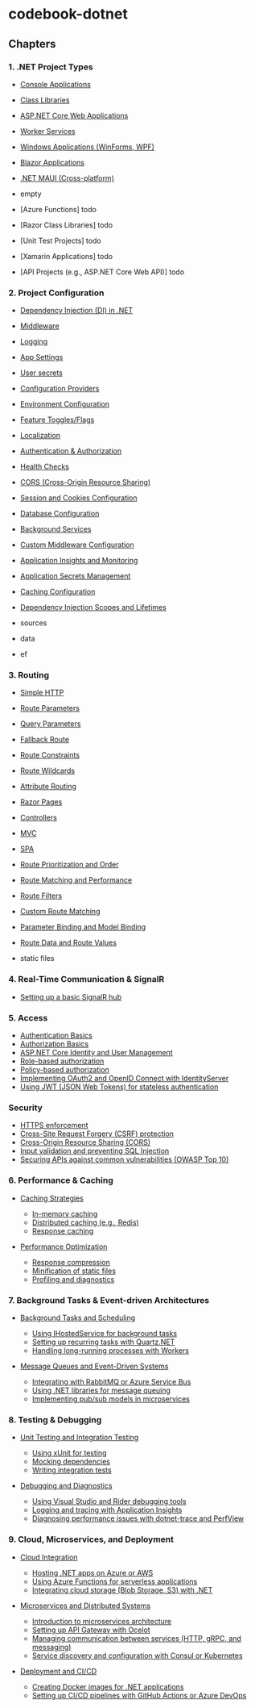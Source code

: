 # codebook-dotnet

## Chapters

### 1. .NET Project Types
  - [Console Applications](./src/chapters/01_project_types/01_console_app/readme.md)
  - [Class Libraries](./src/chapters/01_project_types/02_class_library/readme.md)
  - [ASP.NET Core Web Applications](./src/chapters/01_project_types/03_web_app/readme.md)
  - [Worker Services](./src/chapters/01_project_types/04_worker_service/readme.md)
  - [Windows Applications (WinForms, WPF)](./src/chapters/01_project_types/05_windows_app/readme.md)
  - [Blazor Applications](./src/chapters/01_project_types/06_blazor_app/readme.md)
  - [.NET MAUI (Cross-platform)](./src/chapters/01_project_types/07_maui/readme.md)

  - empty
  - [Azure Functions] todo
  - [Razor Class Libraries] todo
  - [Unit Test Projects] todo
  - [Xamarin Applications] todo
  - [API Projects (e.g., ASP.NET Core Web API)] todo

### 2. Project Configuration
  - [Dependency Injection (DI) in .NET](./src/chapters/02_project_blocks/01_dependency_injection/Program.cs)
  - [Middleware](./src/chapters/02_project_blocks/02_middleware/Program.cs)
  - [Logging](./src/chapters/02_project_configuration/03_logging/Program.cs)
  - [App Settings](./src/chapters/02_project_configuration/04_appsettings/Program.cs)
  - [User secrets](./src/chapters/02_project_configuration/05_user_secrets/Program.cs)
  - [Configuration Providers](./src/chapters/02_project_configuration/06_configuration_providers/Program.cs)
  - [Environment Configuration](./src/chapters/02_project_configuration/07_environment_configuration/Program.cs)
  - [Feature Toggles/Flags](./src/chapters/02_project_configuration/08_feature_toggles/Program.cs)
  - [Localization](./src/chapters/02_project_configuration/09_localization/Program.cs)
  - [Authentication & Authorization](./src/chapters/02_project_configuration/10_authentication_authorization/Program.cs)
  - [Health Checks](./src/chapters/02_project_configuration/11_health_checks/Program.cs)
  - [CORS (Cross-Origin Resource Sharing)](./src/chapters/02_project_configuration/12_cors/Program.cs)
  - [Session and Cookies Configuration](./src/chapters/02_project_configuration/13_session_cookies/Program.cs)
  - [Database Configuration](./src/chapters/02_project_configuration/14_database_configuration/Program.cs)
  - [Background Services](./src/chapters/02_project_configuration/15_background_services/Program.cs)
  - [Custom Middleware Configuration](./src/chapters/02_project_configuration/16_custom_middleware/Program.cs)
  - [Application Insights and Monitoring](./src/chapters/02_project_configuration/17_application_insights/Program.cs)
  - [Application Secrets Management](./src/chapters/02_project_configuration/18_secrets_management/Program.cs)
  - [Caching Configuration](./src/chapters/02_project_configuration/19_caching/Program.cs)
  - [Dependency Injection Scopes and Lifetimes](./src/chapters/02_project_configuration/20_di_scopes_lifetimes/Program.cs)

- sources
- data
- ef

### 3. Routing
  - [Simple HTTP](./src/chapters/03_routing/01_simple_http/Program.cs)
  - [Route Parameters](./src/chapters/03_routing/02_route_params/Program.cs)
  - [Query Parameters](./src/chapters/03_routing/03_query_params/Program.cs)
  - [Fallback Route](./src/chapters/03_routing/04_fallback_route/Program.cs)
  - [Route Constraints](./src/chapters/03_routing/05_route_constraints/Program.cs)
  - [Route Wildcards](./src/chapters/03_routing/06_wildcards/Program.cs)
  - [Attribute Routing](./src/chapters/03_routing/07_attribute_routing/Program.cs)
  - [Razor Pages](./src/chapters/03_routing/08_razor_pages/Program.cs)
  - [Controllers](./src/chapters/03_routing/09_controllers/Program.cs)
  - [MVC](./src/chapters/03_routing/10_mvc/Program.cs)
  - [SPA](./src/chapters/03_routing/11_spa/Program.cs)
  - [Route Prioritization and Order](./src/chapters/03_routing/12_route_order/Program.cs)
  - [Route Matching and Performance](./src/chapters/03_routing/13_route_matching/Program.cs)
  - [Route Filters](./src/chapters/03_routing/14_route_filters/Program.cs)
  - [Custom Route Matching](./src/chapters/03_routing/15_custom_matching/Program.cs)
  - [Parameter Binding and Model Binding](./src/chapters/03_routing/16_model_binding/Program.cs)
  - [Route Data and Route Values](./src/chapters/03_routing/17_route_data/Program.cs)

- static files

### 4. Real-Time Communication & SignalR
  - [Setting up a basic SignalR hub](./src/chapters/04_signalr/01_hub/Program.cs)

### 5. Access
  - [Authentication Basics](./src/chapters/05_access/01_authentication/Program.cs)
  - [Authorization Basics](./src/chapters/05_access/02_authorization/Program.cs)
  - [ASP.NET Core Identity and User Management](./src/chapters/05_access/03_core_identity/Program.cs)
  - [Role-based authorization](./src/chapters/05_access/04_role_authorization/Program.cs)
  - [Policy-based authorization](./src/chapters/05_access/05_policy_authorization/Program.cs)
  - [Implementing OAuth2 and OpenID Connect with IdentityServer](./src/chapters/05_access/06_identity_server/Program.cs)
  - [Using JWT (JSON Web Tokens) for stateless authentication](./src/chapters/05_access/07_jwt/Program.cs)

### Security
  - [HTTPS enforcement](./src/chapters/06_security/01_https/Program.cs)
  - [Cross-Site Request Forgery (CSRF) protection](./src/chapters/06_security/02_csrf_protection/Program.cs)
  - [Cross-Origin Resource Sharing (CORS)](./src/chapters/06_security/03_cors/Program.cs)
  - [Input validation and preventing SQL Injection](./src/chapters/06_security/05_sql_injection/Program.cs)
  - [Securing APIs against common vulnerabilities (OWASP Top 10)](./src/chapters/06_security/06_owasp/Program.cs)

### 6. Performance & Caching
- [Caching Strategies](./src/chapters/08_caching/01_caching/Program.cs)
  - [In-memory caching](./src/chapters/08_caching/02_in_memory_caching/Program.cs)
  - [Distributed caching (e.g., Redis)](./src/chapters/08_caching/03_distributed_caching/Program.cs)
  - [Response caching](./src/chapters/08_caching/04_response_caching/Program.cs)

- [Performance Optimization](./src/chapters/08_performance/01_performance_optimization/Program.cs)
  - [Response compression](./src/chapters/08_performance/02_response_compression/Program.cs)
  - [Minification of static files](./src/chapters/08_performance/03_minification/Program.cs)
  - [Profiling and diagnostics](./src/chapters/08_performance/04_profiling/Program.cs)

### 7. Background Tasks & Event-driven Architectures
- [Background Tasks and Scheduling](./src/chapters/09_background_tasks/01_background_tasks/Program.cs)
  - [Using IHostedService for background tasks](./src/chapters/09_background_tasks/02_ihostedservice/Program.cs)
  - [Setting up recurring tasks with Quartz.NET](./src/chapters/09_background_tasks/03_quartz_tasks/Program.cs)
  - [Handling long-running processes with Workers](./src/chapters/09_background_tasks/04_workers/Program.cs)

- [Message Queues and Event-Driven Systems](./src/chapters/10_message_queues/01_message_queues/Program.cs)
  - [Integrating with RabbitMQ or Azure Service Bus](./src/chapters/10_message_queues/02_rabbitmq_azure/Program.cs)
  - [Using .NET libraries for message queuing](./src/chapters/10_message_queues/03_message_queuing_libraries/Program.cs)
  - [Implementing pub/sub models in microservices](./src/chapters/10_message_queues/04_pub_sub/Program.cs)

### 8. Testing & Debugging
- [Unit Testing and Integration Testing](./src/chapters/11_testing/01_unit_testing/Program.cs)
  - [Using xUnit for testing](./src/chapters/11_testing/02_xunit/Program.cs)
  - [Mocking dependencies](./src/chapters/11_testing/03_mocking/Program.cs)
  - [Writing integration tests](./src/chapters/11_testing/04_integration_tests/Program.cs)

- [Debugging and Diagnostics](./src/chapters/12_debugging/01_debugging_tools/Program.cs)
  - [Using Visual Studio and Rider debugging tools](./src/chapters/12_debugging/02_vs_rider/Program.cs)
  - [Logging and tracing with Application Insights](./src/chapters/12_debugging/03_application_insights/Program.cs)
  - [Diagnosing performance issues with dotnet-trace and PerfView](./src/chapters/12_debugging/04_performance_diagnostics/Program.cs)

### 9. Cloud, Microservices, and Deployment
- [Cloud Integration](./src/chapters/13_cloud_integration/01_cloud/Program.cs)
  - [Hosting .NET apps on Azure or AWS](./src/chapters/13_cloud_integration/02_azure_aws/Program.cs)
  - [Using Azure Functions for serverless applications](./src/chapters/13_cloud_integration/03_azure_functions/Program.cs)
  - [Integrating cloud storage (Blob Storage, S3) with .NET](./src/chapters/13_cloud_integration/04_cloud_storage/Program.cs)

- [Microservices and Distributed Systems](./src/chapters/14_microservices/01_microservices_intro/Program.cs)
  - [Introduction to microservices architecture](./src/chapters/14_microservices/02_intro/Program.cs)
  - [Setting up API Gateway with Ocelot](./src/chapters/14_microservices/03_ocelot_gateway/Program.cs)
  - [Managing communication between services (HTTP, gRPC, and messaging)](./src/chapters/14_microservices/04_communication/Program.cs)
  - [Service discovery and configuration with Consul or Kubernetes](./src/chapters/14_microservices/05_service_discovery/Program.cs)

- [Deployment and CI/CD](./src/chapters/15_deployment/01_ci_cd/Program.cs)
  - [Creating Docker images for .NET applications](./src/chapters/15_deployment/02_docker/Program.cs)
  - [Setting up CI/CD pipelines with GitHub Actions or Azure DevOps](./src/chapters/15_deployment/03_cicd/Program.cs)